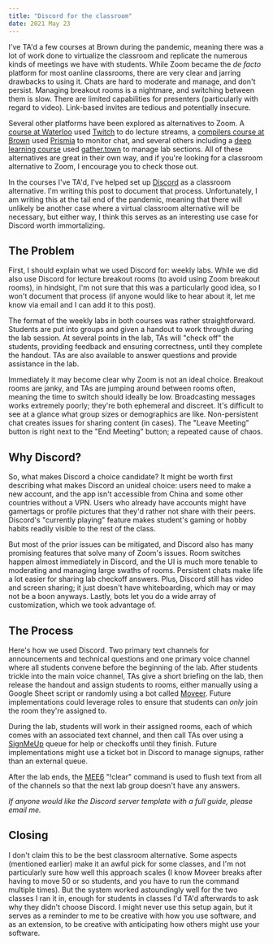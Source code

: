 ```yaml
---
title: "Discord for the classroom"
date: 2021 May 23
---
```


I've TA'd a few courses at Brown during the pandemic, meaning there was a lot of work done to virtualize the classroom and replicate the numerous kinds of meetings we have with students. While Zoom became the _de facto_ platform for most oanline classrooms, there are very clear and jarring drawbacks to using it. Chats are hard to moderate and manage, and don't persist. Managing breakout rooms is a nightmare, and switching between them is slow. There are limited capabilities for presenters (particularly with regard to video). Link-based invites are tedious and potentially insecure.

Several other platforms have been explored as alternatives to Zoom. A [course at Waterloo](https://student.cs.uwaterloo.ca/~cs246e/F20/index.shtml) used [Twitch](https://twitch.tv/) to do lecture streams, a [compilers course at Brown](http://cs.brown.edu/courses/csci1260/spring-2021/) used [Prismia](https://prismia.chat/) to monitor chat, and several others including a [deep learning course](https://brown-deep-learning.github.io/dl-website-2020/index.html) used [gather.town](https://gather.town/) to manage lab sections. All of these alternatives are great in their own way, and if you're looking for a classroom alternative to Zoom, I encourage you to check those out.

In the courses I've TA'd, I've helped set up [Discord](http://discord.com/) as a classroom alternative. I'm writing this post to document that process. Unfortunately, I am writing this at the tail end of the pandemic, meaning that there will unlikely be another case where a virtual classroom alternative will be necessary, but either way, I think this serves as an interesting use case for Discord worth immortalizing.


## The Problem

First, I should explain what we used Discord for: weekly labs. While we did also use Discord for lecture breakout rooms (to avoid using Zoom breakout rooms), in hindsight, I'm not sure that this was a particularly good idea, so I won't document that process (if anyone would like to hear about it, let me know via email and I can add it to this post). 

The format of the weekly labs in both courses was rather straightforward. Students are put into groups and given a handout to work through during the lab session. At several points in the lab, TAs will "check off" the students, providing feedback and ensuring correctness, until they complete the handout. TAs are also available to answer questions and provide assistance in the lab.

Immediately it may become clear why Zoom is not an ideal choice. Breakout rooms are janky, and TAs are jumping around between rooms often, meaning the time to switch should ideally be low. Broadcasting messages works extremely poorly; they're both ephemeral and discreet. It's difficult to see at a glance what group sizes or demographics are like. Non-persistent chat creates issues for sharing content (in cases). The "Leave Meeting" button is right next to the "End Meeting" button; a repeated cause of chaos.


## Why Discord?

So, what makes Discord a choice candidate? It might be worth first describing what makes Discord an unideal choice: users need to make a new account, and the app isn't accessible from China and some other countries without a VPN. Users who already have accounts might have gamertags or profile pictures that they'd rather not share with their peers. Discord's "currently playing" feature makes student's gaming or hobby habits readily visible to the rest of the class.

But most of the prior issues can be mitigated, and Discord also has many promising features that solve many of Zoom's issues. Room switches happen almost immediately in Discord, and the UI is much more tenable to moderating and managing large swaths of rooms. Persistent chats make life a lot easier for sharing lab checkoff answers. Plus, Discord still has video and screen sharing; it just doesn't have whiteboarding, which may or may not be a boon anyways. Lastly, bots let you do a wide array of customization, which we took advantage of.


## The Process

Here's how we used Discord. Two primary text channels for announcements and technical questions and one primary voice channel where all students convene before the beginning of the lab. After students trickle into the main voice channel, TAs give a short briefing on the lab, then release the handout and assign students to rooms, either manually using a Google Sheet script or randomly using a bot called [Moveer](https://top.gg/bot/400724460203802624). Future implementations could leverage roles to ensure that students can _only_ join the room they're assigned to.

During the lab, students will work in their assigned rooms, each of which comes with an associated text channel, and then call TAs over using a [SignMeUp](https://signmeup.cs.brown.edu/) queue for help or checkoffs until they finish. Future implementations might use a ticket bot in Discord to manage signups, rather than an external queue.

After the lab ends, the [MEE6](https://mee6.xyz/) "!clear" command is used to flush text from all of the channels so that the next lab group doesn't have any answers.

_If anyone would like the Discord server template with a full guide, please email me._


## Closing

I don't claim this to be the best classroom alternative. Some aspects (mentioned earlier) make it an awful pick for some classes, and I'm not particularly sure how well this approach scales (I know Moveer breaks after having to move 50 or so students, and you have to run the command multiple times). But the system worked astoundingly well for the two classes I ran it in, enough for students in classes I'd TA'd afterwards to ask why they didn't choose Discord. I might never use this setup again, but it serves as a reminder to me to be creative with how you use software, and as an extension, to be creative with anticipating how others might use your software.
